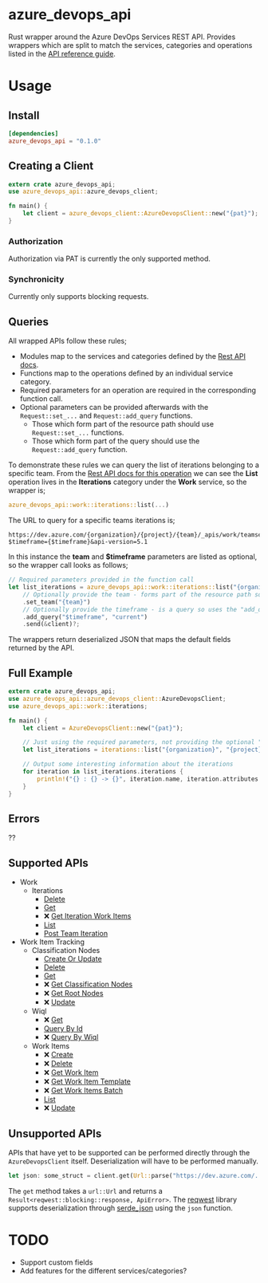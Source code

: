 # azure_devops_api
Rust wrapper around the Azure DevOps Services REST API. Provides wrappers which are split to match the services, categories and operations listed in the [API reference guide](https://docs.microsoft.com/en-us/rest/api/azure/devops/?view=azure-devops-rest-5.1).

# Usage
## Install

```toml
[dependencies]
azure_devops_api = "0.1.0"
```

## Creating a Client

```rust
extern crate azure_devops_api;
use azure_devops_api::azure_devops_client;

fn main() {
    let client = azure_devops_client::AzureDevopsClient::new("{pat}");
}
```
### Authorization
Authorization via PAT is currently the only supported method.

### Synchronicity
Currently only supports blocking requests.

## Queries
All wrapped APIs follow these rules;
- Modules map to the services and categories defined by the [Rest API docs](https://docs.microsoft.com/en-us/rest/api/azure/devops/?view=azure-devops-rest-5.1).
- Functions map to the operations defined by an individual service category.
- Required parameters for an operation are required in the corresponding function call.
- Optional parameters can be provided afterwards with the `Request::set_...` and `Request::add_query` functions.
  - Those which form part of the resource path should use `Request::set_...` functions.
  - Those which form part of the query should use the `Request::add_query` function.

To demonstrate these rules we can query the list of iterations belonging to a specific team. From the [Rest API docs for this operation](https://docs.microsoft.com/en-us/rest/api/azure/devops/work/iterations/list?view=azure-devops-rest-5.1) we can see the **List** operation lives in the **Iterations** category under the **Work** service, so the wrapper is;
```rust
azure_devops_api::work::iterations::list(...)
```
The URL to query for a specific teams iterations is;
```
https://dev.azure.com/{organization}/{project}/{team}/_apis/work/teamsettings/iterations?$timeframe={$timeframe}&api-version=5.1
```
In this instance the **team** and **$timeframe** parameters are listed as optional, so the wrapper call looks as follows;
```rust
// Required parameters provided in the function call
let list_iterations = azure_devops_api::work::iterations::list("{organization}", "{project}")
    // Optionally provide the team - forms part of the resource path so uses a "set_..." function
    .set_team("{team}")
    // Optionally provide the timeframe - is a query so uses the "add_query" function
    .add_query("$timeframe", "current")
    .send(&client)?;
```
The wrappers return deserialized JSON that maps the default fields returned by the API.
## Full Example
```rust
extern crate azure_devops_api;
use azure_devops_api::azure_devops_client::AzureDevopsClient;
use azure_devops_api::work::iterations;

fn main() {
    let client = AzureDevopsClient::new("{pat}");

    // Just using the required parameters, not providing the optional "team" and "timeframe" parameters
    let list_iterations = iterations::list("{organization}", "{project}").send(&client).unwrap();

    // Output some interesting information about the iterations
    for iteration in list_iterations.iterations {
        println!("{} : {} -> {}", iteration.name, iteration.attributes.start_date, iteration.attributes.finish_date);
    }
}
```
## Errors
??
## Supported APIs
- Work
  - Iterations
    - [Delete](https://docs.microsoft.com/en-us/rest/api/azure/devops/work/iterations/delete?view=azure-devops-rest-5.1)
    - [Get](https://docs.microsoft.com/en-us/rest/api/azure/devops/work/iterations/get?view=azure-devops-rest-5.1)
    - :x: [Get Iteration Work Items](https://docs.microsoft.com/en-us/rest/api/azure/devops/work/iterations/get%20iteration%20work%20items?view=azure-devops-rest-5.1)
    - [List](https://docs.microsoft.com/en-us/rest/api/azure/devops/work/iterations/list?view=azure-devops-rest-5.1)
    - [Post Team Iteration](https://docs.microsoft.com/en-us/rest/api/azure/devops/work/iterations/post%20team%20iteration?view=azure-devops-rest-5.1)
- Work Item Tracking
  - Classification Nodes
    - [Create Or Update](https://docs.microsoft.com/en-us/rest/api/azure/devops/wit/classification%20nodes/create%20or%20update?view=azure-devops-rest-5.1)
    - [Delete](https://docs.microsoft.com/en-us/rest/api/azure/devops/wit/classification%20nodes/delete?view=azure-devops-rest-5.1)
    - [Get](https://docs.microsoft.com/en-us/rest/api/azure/devops/wit/classification%20nodes/get?view=azure-devops-rest-5.1)
    - :x: [Get Classification Nodes](https://docs.microsoft.com/en-us/rest/api/azure/devops/wit/classification%20nodes/get%20classification%20nodes?view=azure-devops-rest-5.1)
    - :x: [Get Root Nodes](https://docs.microsoft.com/en-us/rest/api/azure/devops/wit/classification%20nodes/get%20root%20nodes?view=azure-devops-rest-5.1)
    - :x: [Update](https://docs.microsoft.com/en-us/rest/api/azure/devops/wit/classification%20nodes/update?view=azure-devops-rest-5.1)
  - Wiql
    - :x: [Get](https://docs.microsoft.com/en-us/rest/api/azure/devops/wit/wiql/get?view=azure-devops-rest-5.1)
    - [Query By Id](https://docs.microsoft.com/en-us/rest/api/azure/devops/wit/wiql/query%20by%20id?view=azure-devops-rest-5.1)
    - :x: [Query By Wiql](https://docs.microsoft.com/en-us/rest/api/azure/devops/wit/wiql/query%20by%20wiql?view=azure-devops-rest-5.1)
  - Work Items
    - :x: [Create](https://docs.microsoft.com/en-us/rest/api/azure/devops/wit/work%20items/create?view=azure-devops-rest-5.1)
    - :x: [Delete](https://docs.microsoft.com/en-us/rest/api/azure/devops/wit/work%20items/delete?view=azure-devops-rest-5.1)
    - :x: [Get Work Item](https://docs.microsoft.com/en-us/rest/api/azure/devops/wit/work%20items/get%20work%20item?view=azure-devops-rest-5.1)
    - :x: [Get Work Item Template](https://docs.microsoft.com/en-us/rest/api/azure/devops/wit/work%20items/get%20work%20item%20template?view=azure-devops-rest-5.1)
    - :x: [Get Work Items Batch](https://docs.microsoft.com/en-us/rest/api/azure/devops/wit/work%20items/get%20work%20items%20batch?view=azure-devops-rest-5.1)
    - [List](https://docs.microsoft.com/en-us/rest/api/azure/devops/wit/work%20items/list?view=azure-devops-rest-5.1)
    - :x: [Update](https://docs.microsoft.com/en-us/rest/api/azure/devops/wit/work%20items/update?view=azure-devops-rest-5.1)
## Unsupported APIs
APIs that have yet to be supported can be performed directly through the `AzureDevopsClient` itself. Deserialization will have to be performed manually.
```rust
let json: some_struct = client.get(Url::parse("https://dev.azure.com/...")?)?.json()?;
```
The `get` method takes a `url::Url` and returns a `Result<reqwest::blocking::response, ApiError>`. The [reqwest](https://crates.io/crates/reqwest) library supports deserialization through [serde_json](https://crates.io/crates/serde_json) using the `json` function.

# TODO
- Support custom fields
- Add features for the different services/categories?